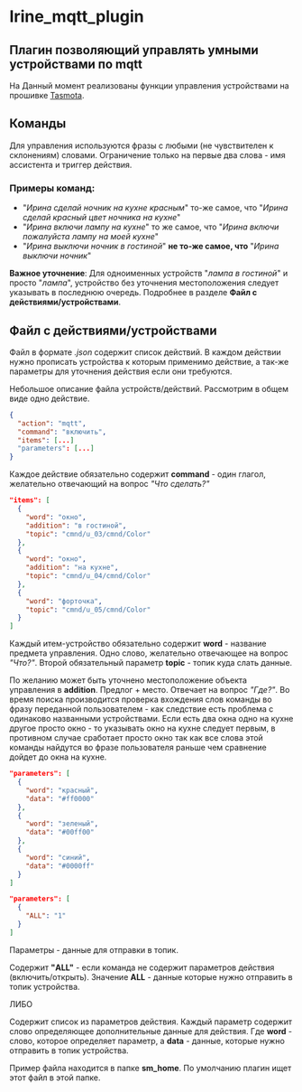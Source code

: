 # Irine_mqtt_plugin

## Плагин позволяющий управлять умными устройствами по mqtt

На Данный момент реализованы функции управления устройствами на прошивке [Tasmota][link1].


## Команды
Для управления используются фразы с любыми (не чувствителен к склонениям) словами.
Ограничение только на первые два слова - имя ассистента и триггер действия.

### Примеры команд:

- "_Ирина сделай ночник на кухне красным_" то-же самое, что "_Ирина сделай красный цвет ночника на кухне_"
- "_Ирина включи лампу на кухне_" то же самое, что "_Ирина включи пожалуйста лампу на моей кухне_"
- "_Ирина выключи ночник в гостиной_" **не то-же самое, что** "_Ирина выключи ночник_"

**Важное уточнение**: Для одноименных устройств "_лампа в гостиной_" и просто "_лампа_", устройство без уточнения местоположения следует указывать в последнюю очередь. 
Подробнее в разделе **Файл с действиями/устройствами**.

## Файл с действиями/устройствами

Файл в формате _.json_ содержит список действий. В каждом действии нужно прописать устройства к которым применимо действие, а так-же параметры для уточнения действия если они требуются.

Небольшое описание файла устройств/действий. Рассмотрим в общем виде одно действие.
```json
{
  "action": "mqtt",
  "command": "включить",
  "items": [...]
  "parameters": [...]
}
```
Каждое действие обязательно содержит **command** - один глагол, желательно отвечающий на вопрос _"Что сделать?"_

```json
"items": [
  {
    "word": "окно",
    "addition": "в гостиной",
    "topic": "cmnd/u_03/cmnd/Color"
  },
  {
    "word": "окно",
    "addition": "на кухне",
    "topic": "cmnd/u_04/cmnd/Color"
  },
  {
    "word": "форточка",
    "topic": "cmnd/u_05/cmnd/Color"
  }
]
```
Каждый итем-устройство обязательно содержит **word** - название предмета управления. Одно слово, желательно отвечающее на вопрос _"Что?"_.
Второй обязательный параметр **topic** - топик куда слать данные.

По желанию может быть уточнено местоположение объекта управления в **addition**. Предлог + место. Отвечает на вопрос _"Где?"_.
Во время поиска производится проверка вхождения слов команды во фразу переданной пользователем - как следствие есть проблема с одинаково названными устройствами.
Если есть два окна одно на кухне другое просто окно - то указывать окно на кухне следует первым, в противном случае сработает просто окно так как все слова этой команды найдутся во фразе пользователя раньше чем сравнение дойдет до окна на кухне.

```json
"parameters": [
  {
    "word": "красный",
    "data": "#ff0000"
  },
  {
    "word": "зеленый",
    "data": "#00ff00"
  },
  {
    "word": "синий",
    "data": "#0000ff"
  }
]

"parameters": [
  {
    "ALL": "1"
  }
]
```

Параметры - данные для отправки в топик.

Содержит **"ALL"** - если команда не содержит параметров действия (включить/открыть). Значение **ALL** - данные которые нужно отправить в топик устройства.

ЛИБО

Содержит список из параметров действия. Каждый параметр содержит слово определяющее дополнительные данные для действия.
Где **word** - слово, которое определяет параметр, а **data** - данные, которые нужно отправить в топик устройства.

Пример файла находится в папке **sm_home**. По умолчанию плагин ищет этот файл в этой папке.


[link1]: <https://tasmota.github.io/docs/>